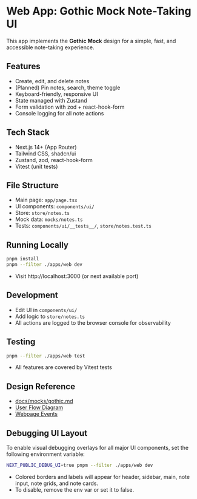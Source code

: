 # Web App: Gothic Mock Note-Taking UI

This app implements the **Gothic Mock** design for a simple, fast, and accessible note-taking experience.

## Features
- Create, edit, and delete notes
- (Planned) Pin notes, search, theme toggle
- Keyboard-friendly, responsive UI
- State managed with Zustand
- Form validation with zod + react-hook-form
- Console logging for all note actions

## Tech Stack
- Next.js 14+ (App Router)
- Tailwind CSS, shadcn/ui
- Zustand, zod, react-hook-form
- Vitest (unit tests)

## File Structure
- Main page: `app/page.tsx`
- UI components: `components/ui/`
- Store: `store/notes.ts`
- Mock data: `mocks/notes.ts`
- Tests: `components/ui/__tests__/`, `store/notes.test.ts`

## Running Locally
```sh
pnpm install
pnpm --filter ./apps/web dev
```
- Visit http://localhost:3000 (or next available port)

## Development
- Edit UI in `components/ui/`
- Add logic to `store/notes.ts`
- All actions are logged to the browser console for observability

## Testing
```sh
pnpm --filter ./apps/web test
```
- All features are covered by Vitest tests

## Design Reference
- [docs/mocks/gothic.md](../../docs/mocks/gothic.md)
- [User Flow Diagram](../../docs/diagrams/user-interactions.md)
- [Webpage Events](../../docs/diagrams/webpage-events.md)

## Debugging UI Layout

To enable visual debugging overlays for all major UI components, set the following environment variable:

```sh
NEXT_PUBLIC_DEBUG_UI=true pnpm --filter ./apps/web dev
```

- Colored borders and labels will appear for header, sidebar, main, note input, note grids, and note cards.
- To disable, remove the env var or set it to false. 